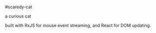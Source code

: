 #scaredy-cat

a curious cat

built with RxJS for mouse event streaming, and React for DOM updating.
